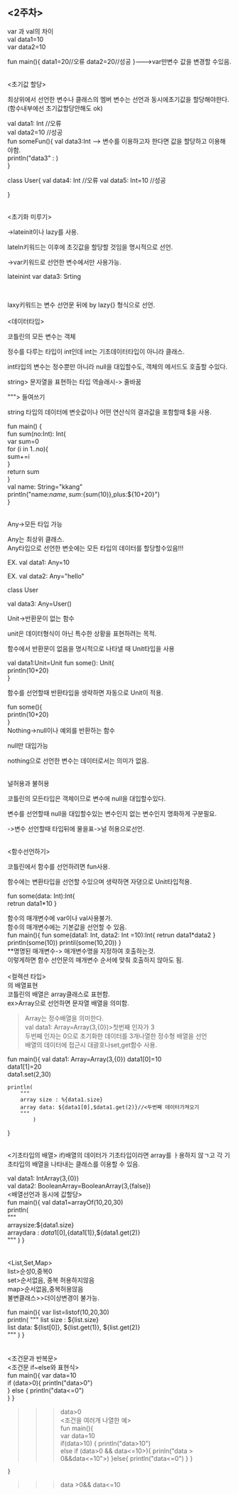 <2주차>   
----------------------------------   
var 과 val의 차이   
val data1=10   
var data2=10

fun main(){
    data1=20//오류
    data2=20//성공
}--->var만변수 값을 변경할 수있음.   

<br>
<초기값 할당>   

최상위에서 선언한 변수나 클래스의 멤버 변수는 선언과 동시에초기값을 할당해야한다. (함수내부에선 초기값할당안해도 ok)   
   
val data1: Int  //오류   
val data2=10  //성공   
fun someFun(){
    val data3:Int --> 변수를 이용하고자 한다면 값을 할당하고 이용해야함.  
    println("data3" :  )   
}   

class User{
    val data4: Int  //오류
    val data5: Int=10  //성공   

}

<br>
<초기화 미루기>   

->lateinit이나 lazy를 사용.   

lateln키워드는 이후에 초깃값을 할당할 것임을 명시적으로 선언.   

->var키워드로 선언한 변수에서만 사용가능.   

lateinint var data3: Srting   

<br>
<lazy>   

laxy키워드는 변수 선언문 뒤에 by lazy{} 형식으로 선언.
<br>
<br>
<데이터타입>   

코틀린의 모든 변수는 객체   

정수를 다루는 타입이 int인데 int는 기초데이터타입이 아니라 클래스.   

int타입의 변수는 정수뿐만 아니라 null을 대입할수도, 객체의 메서드도 호출할 수있다.   

string> 문자열을 표현하는 타입 역슬래시-> 줄바꿈   

"""> 들여쓰기   

string 타입의 데이터에 변숫값이나 어떤 연산식의 결과값을 포함할때 $을 사용.   

fun main() {   
    fun sum(no:Int): Int{   
        var sum=0   
        for (i in 1..no){   
            sum+=i   
        }   
        return sum   
    }   
    val name: String="kkang"   
    println("name:$name, sum:${sum(10)},plus:${10+20}")   
}   

<br>
Any->모든 타입 가능    

Any는 최상위 클래스.    
Any타입으로 선언한 변숫에는 모든 타입의 데이터를 할당할수있음!!!   

EX. val data1: Any=10   

EX. val data2: Any="hello"   

class User   

val data3: Any=User()    

Unit->반환문이 없는 함수   

unit은 데이터형식이 아닌 특수한 상황을 표현하려는 목적.   

함수에서 반환문이 없음을 명시적으로 나타낼 때 Unit타입을 사용   

val data1:Unit=Unit
fun some(): Unit{   
    println(10+20)   
}   

함수를 선언할때 반환타입을 생략하면 자동으로 Unit이 적용.    

fun some(){   
    println(10+20)   
}   
Nothing->null이나 예외를 반환하는 함수   

null만 대입가능   

nothing으로 선언한 변수는 데이터로서는 의미가 없음.   

<br>
널허용과 불허용   

코틀린의 모든타입은 객체이므로 변수에 null을 대입할수있다.    

변수를 선언할때 null을 대입할수있는 변수인지 없는 변수인지 명화하게 구분필요.   

->변수 선언할때 타입뒤에 물을표->널 허용으로선언.   


<br>
<함수선언하기>   

코틀린에서 함수를 선언하려면 fun사용.   

함수에는 변환타입을 선언할 수있으며 생략하면 자뎡으로 Unit타입적용.   

fun some(data: Int):Int{   
    retrun data1*10
}   

함수의 매개변수에 var이나 val사용불가.   
함수의 매개변수에는 기본값을 선언할 수 있음.   
fun main(){
    fun some(data1: Int, data2: Int =10):Int{
        retrun data1*data2
    }
    println(some(10))
    printil(some(10,20))
}   
**명명된 매개변수-> 매개변수명을 지정하여 호출하는것.   
이렇게하면 함수 선언문의 매개변수 순서에 맞춰 호출하지 않아도 됨.   
<br>
<컬렉션 타입>   
<Array>의 배열표현   
코틀린의 배열은 array클래스로 표현함.   
ex>Array<string>으로 선언하면 문자열 배열을 의미함.    
>Array<Int>는 정수배열을 의미한다.    
val data1: Array<Int>=Array(3,{0})>첫번째 인자가 3   
두번째 인자는 0으로 초기화한 데이터를 3개나열한 정수형 배열을 선언   
배열의 데이터에 접근시 대괄호나set,get함수 사용.   
   
   fun main(){
    val data1: Array<Int>=Array(3,{0})
    data1[0]=10   
    data1[1]=20   
    data1.set(2,30)   

    println(   
        """   
        array size : %{data1.size}   
        array data: ${data1[0],$data1.get(2)}//<두번째 데이터가져오기    
        """
            )   

   }   

<br>   
<기초타입의 배열>   
if)배열의 데이터가 기초타입이라면 array를 ㅏ용하지 않ㄱ고 각 기초타입의 배열을 나타내는 클래스를 이용할 수 있음.   
   
val data1: IntArray(3,{0})   
val data2: BooleanArray=BooleanArray(3,{false})   
<배열선언과 동시에 값할당>   
fun main(){
    val data1=arrayOf<Int>(10,20,30)   
    println(   
        """   
        arraysize:${data1.size}   
        arraydara : ${data1[0]},${data1[1]},${data1.get(2)}   
        """
    )
}   
<br>   
<List,Set,Map>   
list>순성0,중복0   
set>순서없음, 중복 허용하지않음  
map>순서없음,중복허용않음   
불변클래스>>더이상변경이 불가능.   
   
fun main(){
var list=listof<Int>(10,20,30)   
println(
    """
    list size : ${list.size}   
    list data: ${list[0]}, ${list.get(1)}, ${list.get(2)}   
    """
    )
}   
<br>   
<조건문과 반복문>   
<조건문 if~else와 표현식>   
fun main(){
    var data=10   
    if (data>0){
        println("data>0")   
    } else {
        println("data<=0")    
    }
}   
>>>  data>0   
<조건을 여러개 나열한 예>   
fun main(){   
    var data=10  
    if(data>10)   {
        println("data>10")   
        else if (data>0 && data<=10>){
            prinln("data > 0&&data<=10">)
        }else{
            println("data<=0")
        }
        }

    }   
>>> data >0&& data<=10   

